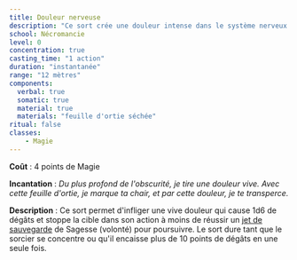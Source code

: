 ```yaml
---
title: Douleur nerveuse
description: "Ce sort crée une douleur intense dans le système nerveux de la cible."
school: Nécromancie
level: 0
concentration: true
casting_time: "1 action"
duration: "instantanée"
range: "12 mètres"
components:
  verbal: true
  somatic: true
  material: true
  materials: "feuille d'ortie séchée"  
ritual: false
classes:
    - Magie
---
```

**Coût** : 4 points de Magie  

**Incantation** : *Du plus profond de l'obscurité, je tire une douleur vive. Avec cette feuille d'ortie, je marque ta chair, et par cette douleur, je te transperce.*   

**Description** : Ce sort permet d'infliger une vive douleur qui cause 1d6 de dégâts et stoppe la cible dans son action à moins de réussir un [jet de sauvegarde](/utiliser-les-caracteristiques/#jets-de-sauvegarde) de Sagesse (volonté) pour poursuivre. Le sort dure tant que le sorcier se concentre ou qu'il encaisse plus de 10 points de dégâts en une seule fois.    
